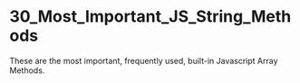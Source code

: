 # 30_Most_Important_JS_String_Methods
These are the most important, frequently used, built-in Javascript Array Methods.
